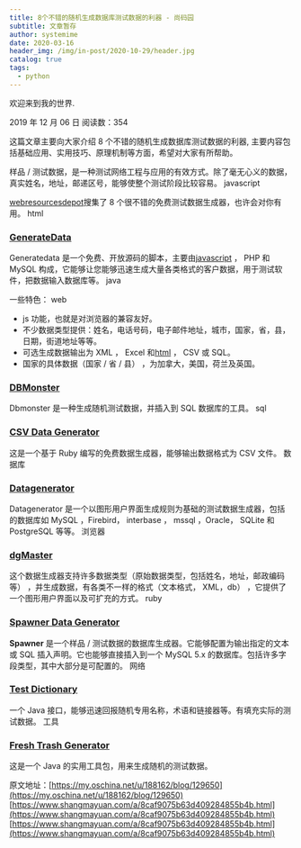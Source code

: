 ```yaml
---
title: 8个不错的随机生成数据库测试数据的利器 - 尚码园
subtitle: 文章暂存
author: systemime
date: 2020-03-16
header_img: /img/in-post/2020-10-29/header.jpg
catalog: true
tags:
  - python
---
```


欢迎来到我的世界.

<!-- more -->

2019 年 12 月 06 日 阅读数：354

这篇文章主要向大家介绍 8 个不错的随机生成数据库测试数据的利器, 主要内容包括基础应用、实用技巧、原理机制等方面，希望对大家有所帮助。

样品 / 测试数据，是一种测试网络工程与应用的有效方式。除了毫无心义的数据，真实姓名，地址，邮递区号，能够使整个测试阶段比较容易。 javascript

[webresourcesdepot](http://webresourcesdepot.com/)搜集了 8 个很不错的免费测试数据生成器，也许会对你有用。 html

### [GenerateData](http://www.generatedata.com/)

Generatedata 是一个免费、开放源码的脚本，主要由[javascript](http://paranimage.com/category/dede/javascript/) ， PHP 和 MySQL 构成，它能够让您能够迅速生成大量各类格式的客户数据，用于测试软件，把数据输入数据库等。 java

一些特色： web

-   js 功能，也就是对浏览器的兼容友好。
-   不少数据类型提供：姓名，电话号码，电子邮件地址，城市，国家，省，县，日期，街道地址等等。
-   可选生成数据输出为 XML ， Excel 和[html](http://paranimage.com/category/dede/html/) ， CSV 或 SQL。
-   国家的具体数据（国家 / 省 / 县） ，为加拿大，美国，荷兰及英国。

### [DBMonster](http://sourceforge.net/projects/dbmonster/)

Dbmonster 是一种生成随机测试数据，并插入到 SQL 数据库的工具。 sql

### [CSV Data Generator](http://rubyforge.org/projects/datagen)

这是一个基于 Ruby 编写的免费数据生成器，能够输出数据格式为 CSV 文件。 数据库

### [Datagenerator](http://sourceforge.net/projects/datagenerator/)

Datagenerator 是一个以图形用户界面生成规则为基础的测试数据生成器，包括的数据库如 MySQL ，Firebird， interbase ， mssql ，Oracle， SQLite 和 PostgreSQL 等等。 浏览器

### [dgMaster](http://sourceforge.net/projects/dgmaster/)

这个数据生成器支持许多数据类型（原始数据类型，包括姓名，地址，邮政编码等） ，并生成数据，有各类不一样的格式（文本格式， XML，db） ，它提供了一个图形用户界面以及可扩充的方式。 ruby

### [Spawner Data Generator](http://sourceforge.net/projects/spawner/)

**Spawner** 是一个样品 / 测试数据的数据库生成器。它能够配置为输出指定的文本或 SQL 插入声明。它也能够直接插入到一个 MySQL 5.x 的数据库。包括许多字段类型，其中大部分是可配置的。 网络

### [Test Dictionary](http://sourceforge.net/projects/test-dictionary/)

一个 Java 接口，能够迅速回报随机专用名称，术语和链接器等。有填充实际的测试数据。 工具

### [Fresh Trash Generator](http://sourceforge.net/projects/freshtrash/)

这是一个 Java 的实用工具包，用来生成随机的测试数据。

原文地址：[https://my.oschina.net/u/188162/blog/129650](https://my.oschina.net/u/188162/blog/129650) 
 [https://www.shangmayuan.com/a/8caf9075b63d409284855b4b.html](https://www.shangmayuan.com/a/8caf9075b63d409284855b4b.html) 
 [https://www.shangmayuan.com/a/8caf9075b63d409284855b4b.html](https://www.shangmayuan.com/a/8caf9075b63d409284855b4b.html)
